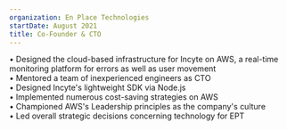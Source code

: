 ```yaml
---
organization: En Place Technologies
startDate: August 2021
title: Co-Founder & CTO
---
```


• Designed the cloud-based infrastructure for Incyte on AWS, a real-time monitoring platform for errors as well as user movement <br/>
• Mentored a team of inexperienced engineers as CTO <br/>
• Designed Incyte's lightweight SDK via Node.js <br/>
• Implemented numerous cost-saving strategies on AWS <br/>
• Championed AWS's Leadership principles as the company's culture <br/>
• Led overall strategic decisions concerning technology for EPT <br/>